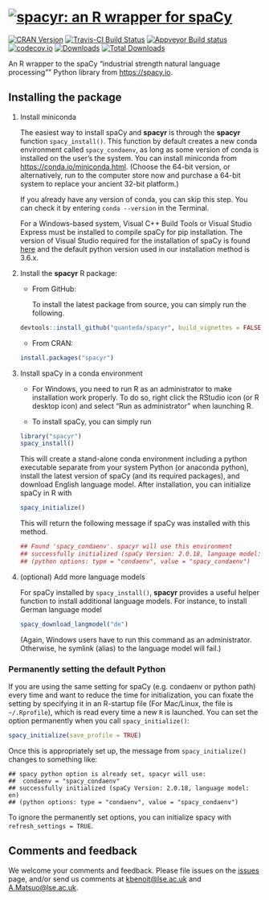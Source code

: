# [![spacyr: an R wrapper for spaCy](https://cdn.rawgit.com/quanteda/spacyr/master/images/spacyr_logo_small.svg)](https://spacyr.quanteda.io)

[![CRAN
Version](https://www.r-pkg.org/badges/version/spacyr)](https://CRAN.R-project.org/package=spacyr)
[![Travis-CI Build
Status](https://travis-ci.org/quanteda/spacyr.svg?branch=master)](https://travis-ci.org/quanteda/spacyr)
[![Appveyor Build
status](https://ci.appveyor.com/api/projects/status/jqt2atp1wqtxy5xd/branch/master?svg=true)](https://ci.appveyor.com/project/kbenoit/spacyr/branch/master)
[![codecov.io](https://codecov.io/github/quanteda/spacyr/coverage.svg?branch=master)](https://codecov.io/gh/quanteda/spacyr/branch/master)
[![Downloads](https://cranlogs.r-pkg.org/badges/spacyr)](https://CRAN.R-project.org/package=spacyr)
[![Total
Downloads](https://cranlogs.r-pkg.org/badges/grand-total/spacyr?color=orange)](https://CRAN.R-project.org/package=spacyr)

An R wrapper to the spaCy “industrial strength natural language
processing”" Python library from <https://spacy.io>.

## Installing the package

1.  Install miniconda
    
    The easiest way to install spaCy and **spacyr** is through the
    **spacyr** function `spacy_install()`. This function by default
    creates a new conda environment called `spacy_condaenv`, as long as
    some version of conda is installed on the user’s the system. You can
    install miniconda from <https://conda.io/miniconda.html>. (Choose
    the 64-bit version, or alternatively, run to the computer store now
    and purchase a 64-bit system to replace your ancient 32-bit
    platform.)
    
    If you already have any version of conda, you can skip this step.
    You can check it by entering `conda --version` in the Terminal.
    
    For a Windows-based system, Visual C++ Build Tools or Visual Studio
    Express must be installed to compile spaCy for pip installation. The
    version of Visual Studio required for the installation of spaCy is
    found [here](https://spacy.io/usage/#source-windows) and the default
    python version used in our installation method is 3.6.x.

2.  Install the **spacyr** R package:
    
      - From GitHub:
        
        To install the latest package from source, you can simply run
        the following.
    
    <!-- end list -->
    
    ``` r
    devtools::install_github("quanteda/spacyr", build_vignettes = FALSE)
    ```
    
      - From CRAN:
    
    <!-- end list -->
    
    ``` r
    install.packages("spacyr")
    ```

3.  Install spaCy in a conda environment
    
      - For Windows, you need to run R as an administrator to make
        installation work properly. To do so, right click the RStudio
        icon (or R desktop icon) and select “Run as administrator” when
        launching R.
    
      - To install spaCy, you can simply run
    
    <!-- end list -->
    
    ``` r
    library("spacyr")
    spacy_install()
    ```
    
    This will create a stand-alone conda environment including a python
    executable separate from your system Python (or anaconda python),
    install the latest version of spaCy (and its required packages), and
    download English language model. After installation, you can
    initialize spaCy in R with
    
    ``` r
    spacy_initialize()
    ```
    
    This will return the following message if spaCy was installed with
    this method.
    
    ``` r
    ## Found 'spacy_condaenv'. spacyr will use this environment
    ## successfully initialized (spaCy Version: 2.0.18, language model: en)
    ## (python options: type = "condaenv", value = "spacy_condaenv")
    ```

4.  (optional) Add more language models
    
    For spaCy installed by `spacy_install()`, **spacyr** provides a
    useful helper function to install additional language models. For
    instance, to install German language model
    
    ``` r
    spacy_download_langmodel("de")
    ```
    
    (Again, Windows users have to run this command as an administrator.
    Otherwise, he symlink (alias) to the language model will fail.)

### Permanently setting the default Python

If you are using the same setting for spaCy (e.g. condaenv or python
path) every time and want to reduce the time for initialization, you can
fixate the setting by specifying it in an R-startup file (For Mac/Linux,
the file is `~/.Rprofile`), which is read every time a new `R` is
launched. You can set the option permanently when you call
`spacy_initialize()`:

``` r
spacy_initialize(save_profile = TRUE)
```

Once this is appropriately set up, the message from `spacy_initialize()`
changes to something like:

    ## spacy python option is already set, spacyr will use:
    ##  condaenv = "spacy_condaenv"
    ## successfully initialized (spaCy Version: 2.0.18, language model: en)
    ## (python options: type = "condaenv", value = "spacy_condaenv")

To ignore the permanently set options, you can initialize spacy with
`refresh_settings = TRUE`.

## Comments and feedback

We welcome your comments and feedback. Please file issues on the
[issues](https://github.com/quanteda/spacyr/issues) page, and/or send us
comments at <kbenoit@lse.ac.uk> and <A.Matsuo@lse.ac.uk>.
